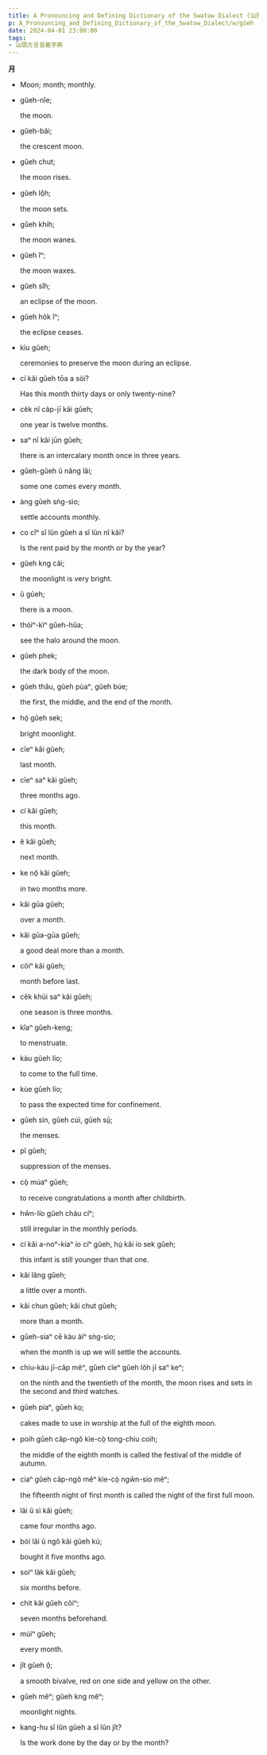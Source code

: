 ```yaml
---
title: A Pronouncing and Defining Dictionary of the Swatow Dialect (汕頭方言音義字典) / gûeh
p: A_Pronouncing_and_Defining_Dictionary_of_the_Swatow_Dialect/w/gûeh
date: 2024-04-01 23:00:00
tags: 
- 汕頭方言音義字典
---
```



**月**
- Moon; month; monthly.

- gûeh-nîe;

  the moon.

- gûeh-bâi;

  the crescent moon.

- gûeh chut;

  the moon rises.

- gûeh lô̤h;

  the moon sets.

- gûeh khih;

  the moon wanes.

- gûeh îⁿ;

  the moon waxes.

- gûeh sîh;

  an eclipse of the moon.

- gûeh hôk îⁿ;

  the eclipse ceases.

- kìu gûeh;

  ceremonies to preserve the moon during an eclipse.

- cí kâi gûeh tōa a sòi?

  Has this month thirty days or only twenty-nine?

- cêk nî câp-jī kâi gûeh;

  one year is twelve months.

- saⁿ nî kâi jūn gûeh;

  there is an intercalary month once in three years.

- gûeh-gûeh ŭ nâng lâi;

  some one comes every month.

- àng gûeh sǹg-sìo;

  settle accounts monthly.

- co cîⁿ sĭ lŭn gûeh a sĭ lŭn nî kâi?

  Is the rent paid by the month or by the year?

- gûeh kng căi;

  the moonlight is very bright.

- ŭ gûeh;

  there is a moon.

- thóiⁿ-kìⁿ gûeh-hûa;

  see the halo around the moon.

- gûeh phek;

  the dark body of the moon.

- gûeh thâu, gûeh pùaⁿ, gûeh búe;

  the first, the middle, and the end of the month.

- hó̤ gûeh sek;

  bright moonlight.

- cīeⁿ kâi gûeh;

  last month.

- cīeⁿ saⁿ kâi gûeh;

  three months ago.

- cí kâi gûeh;

  this month.

- ĕ kâi gûeh;

  next month.

- ke nŏ̤ kâi gûeh;

  in two months more.

- kâi gūa gûeh;

  over a month.

- kâi gūa-gūa gûeh;

  a good deal more than a month.

- côiⁿ kâi gûeh;

  month before last.

- cêk khùi saⁿ kâi gûeh;

  one season is three months.

- kîaⁿ gûeh-keng;

  to menstruate.

- kàu gûeh lío;

  to come to the full time.

- kùe gûeh lío;

  to pass the expected time for confinement.

- gûeh sìn, gûeh cúi, gûeh sṳ̄;

  the menses.

- pĭ gûeh;

  suppression of the menses.

- cò̤ múaⁿ gûeh;

  to receive congratulations a month after childbirth.

- hŵn-lío gûeh cháu cíⁿ;

  still irregular in the monthly periods.

- cí kâi a-noⁿ-kíaⁿ ío cíⁿ gûeh, hṳ́ kâi ío sek gûeh;

  this infant is still younger than that one.

- kâi lâng gûeh;

  a little over a month.

- kâi chun gûeh; kâi chut gûeh;

  more than a month.

- gûeh-siaⁿ cē kàu àiⁿ sǹg-sìo;

  when the month is up we will settle the accounts.

- chiu-káu jī-câp mêⁿ, gûeh cĭeⁿ gûeh lôh jī saⁿ keⁿ;

  on the ninth and the twentieth of the month, the moon rises and sets in the second and third watches.

- gûeh píaⁿ, gûeh ko̤;

  cakes made to use in worship at the full of the eighth moon.

- poih gûeh câp-ngŏ kìe-cò̤ tong-chiu coih;

  the middle of the eighth month is called the festival of the middle of autumn.

- ciaⁿ gûeh câp-ngŏ mêⁿ kìe-cò̤ ngŵn-sio mêⁿ;

  the fifteenth night of first month is called the night of the first full moon.

- lâi ŭ sì kâi gûeh;

  came four months ago.

- bói lâi ŭ ngŏ kâi gûeh kú;

  bought it five months ago.

- soiⁿ lâk kâi gûeh;

  six months before.

- chit kâi gûeh côiⁿ;

  seven months beforehand.

- múiⁿ gûeh;

  every month.

- jît gûeh ô̤;

  a smooth bivalve, red on one side and yellow on the other.

- gûeh mêⁿ; gûeh kng mêⁿ;

  moonlight nights.

- kang-hu sĭ lŭn gûeh a sĭ lŭn jît?

  Is the work done by the day or by the month?